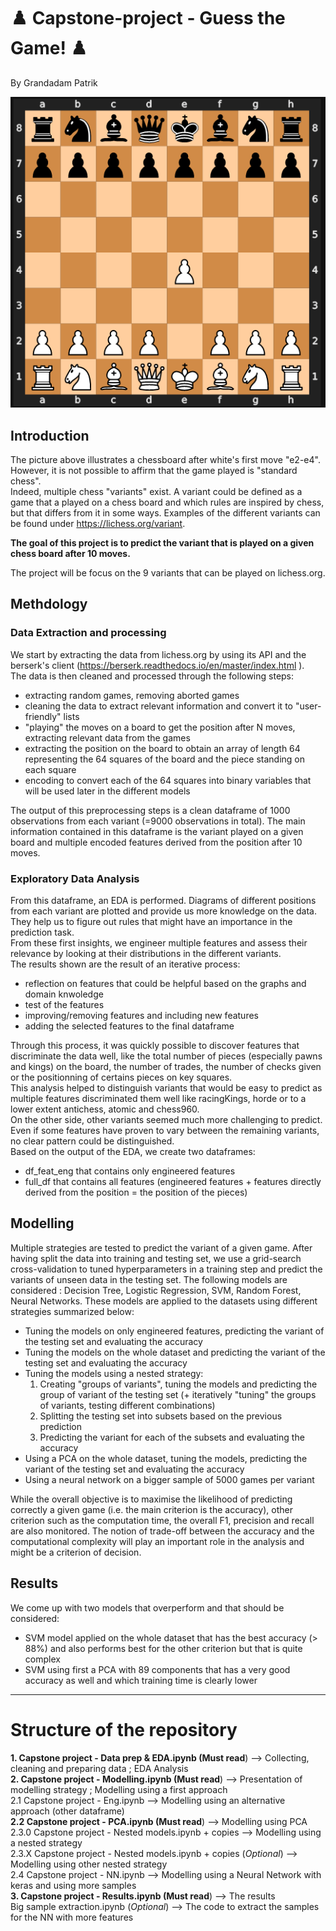 # :chess_pawn:  Capstone-project - Guess the Game!  :chess_pawn: 
By Grandadam Patrik

![Board](Images/Chessboard.png)

## Introduction

The picture above illustrates a chessboard after white's first move "e2-e4". However, it is not possible to affirm that the game played is "standard chess".  
Indeed, multiple chess "variants" exist. A variant could be defined as a game that a played on a chess board and which rules are inspired by chess, but that differs from it in some ways. 
Examples of the different variants can be found under https://lichess.org/variant.  

**The goal of this project is to predict the variant that is played on a given chess board after 10 moves.**  

The project will be focus on the 9 variants that can be played on lichess.org. 

## Methdology

### Data Extraction and processing

We start by extracting the data from lichess.org by using its API and the berserk's client (https://berserk.readthedocs.io/en/master/index.html ).  
The data is then cleaned and processed through the following steps:  
- extracting random games, removing aborted games  
- cleaning the data to extract relevant information and convert it to "user-friendly" lists  
- "playing" the moves on a board to get the position after N moves, extracting relevant data from the games  
- extracting the position on the board to obtain an array of length 64 representing the 64 squares of the board and the piece standing on each square  
- encoding to convert each of the 64 squares into binary variables that will be used later in the different models  

The output of this preprocessing steps is a clean dataframe of 1000 observations from each variant (=9000 observations in total). 
The main information contained in this dataframe is the variant played on a given board and multiple encoded features derived from the position after 10 moves.   

### Exploratory Data Analysis

From this dataframe, an EDA is performed. Diagrams of different positions from each variant are plotted and provide us more knowledge on the data. They help us to figure out rules that might have an importance in the prediction task.  
From these first insights, we engineer multiple features and assess their relevance by looking at their distributions in the different variants.  
The results shown are the result of an iterative process:  
- reflection on features that could be helpful based on the graphs and domain knwoledge  
- test of the features  
- improving/removing features and including new features  
- adding the selected features to the final dataframe  

Through this process, it was quickly possible to discover features that discriminate the data well, like the total number of pieces (especially pawns and kings) on the board, the number of trades, the number of checks given or the positionning of certains pieces on key squares.  
This analysis helped to distinguish variants that would be easy to predict as multiple features discriminated them well like racingKings, horde or to a lower extent antichess, atomic and chess960.  
On the other side, other variants seemed much more challenging to predict. Even if some features have proven to vary between the remaining variants, no clear pattern could be distinguished.  
Based on the output of the EDA, we create two dataframes:  
- df_feat_eng that contains only engineered features  
- full_df that contains all features (engineered features + features directly derived from the position = the position of the pieces)  

## Modelling

Multiple strategies are tested to predict the variant of a given game. After having split the data into training and testing set, we use a grid-search cross-validation to tuned hyperparameters in a training step and predict the variants of unseen data in the testing set. The following models are considered : Decision Tree, Logistic Regression, SVM, Random Forest, Neural Networks. These models are applied to the datasets  using different strategies summarized below:  
- Tuning the models on only engineered features, predicting the variant of the testing set and evaluating the accuracy  
- Tuning the models on the whole dataset and predicting the variant of the testing set and evaluating the accuracy  
- Tuning the models using a nested strategy:  
    1. Creating "groups of variants", tuning the models and predicting the group of variant of the testing set (+ iteratively "tuning" the groups of variants, testing different combinations)    
    2. Splitting the testing set into subsets based on the previous prediction  
    3. Predicting the variant for each of the subsets and evaluating the accuracy  
- Using a PCA on the whole dataset, tuning the models, predicting the variant of the testing set and evaluating the accuracy    
- Using a neural network on a bigger sample of 5000 games per variant

While the overall objective is to maximise the likelihood of predicting correctly a given game (i.e. the main criterion is the accuracy), other criterion such as the computation time, the overall F1, precision and recall are also monitored. The notion of trade-off between the accuracy and the computational complexity will play an important role in the analysis and might be a criterion of decision. 

## Results
We come up with two models that overperform and that should be considered:
- SVM model applied on the whole dataset that has the best accuracy (> 88%) and also performs best for the other criterion but that is quite complex  
- SVM using first a PCA with 89 components that has a very good accuracy as well and which training time is clearly lower

---
# Structure of the repository

**1. Capstone project - Data prep & EDA.ipynb (Must read**) --> Collecting, cleaning and preparing data ; EDA Analysis  
**2. Capstone project - Modelling.ipynb (Must read**) --> Presentation of modelling strategy ; Modelling using a first approach  
2.1 Capstone project - Eng.ipynb --> Modelling using an alternative approach (other dataframe)  
**2.2 Capstone project - PCA.ipynb (Must read**) --> Modelling using PCA    
2.3.0 Capstone project - Nested models.ipynb + copies --> Modelling using a nested strategy    
2.3.X Capstone project - Nested models.ipynb + copies (*Optional*) --> Modelling using other nested strategy    
2.4 Capstone project - NN.ipynb --> Modelling using a Neural Network with keras and using more samples  
**3. Capstone project - Results.ipynb (Must read**) --> The results  
Big sample extraction.ipynb (*Optional*) --> The code to extract the samples for the NN with more features  

